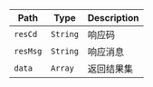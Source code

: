 Path | Type | Description
---- | ---- | -----------
`resCd` | `String` | 响应码
`resMsg` | `String` | 响应消息
`data` | `Array` | 返回结果集
